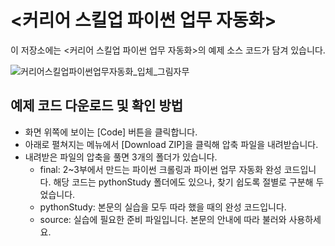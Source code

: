 # <커리어 스킬업 파이썬 업무 자동화> 

이 저장소에는 <커리어 스킬업 파이썬 업무 자동화>의 예제 소스 코드가 담겨 있습니다.

![커리어스킬업파이썬업무자동화_입체_그림자무](https://github.com/gilbutITbook/080363/assets/6995518/2ab8ecea-2b59-4827-9814-ed84676b8983)

## 예제 코드 다운로드 및 확인 방법

- 화면 위쪽에 보이는 [Code] 버튼을 클릭합니다.
- 아래로 펼쳐지는 메뉴에서 [Download ZIP]을 클릭해 압축 파일을 내려받습니다. 
- 내려받은 파일의 압축을 풀면 3개의 폴더가 있습니다.
  - final: 2~3부에서 만드는 파이썬 크롤링과 파이썬 업무 자동화 완성 코드입니다. 해당 코드는 pythonStudy 폴더에도 있으나, 찾기 쉽도록 절별로 구분해 두었습니다.
  - pythonStudy: 본문의 실습을 모두 따라 했을 때의 완성 코드입니다.
  - source: 실습에 필요한 준비 파일입니다. 본문의 안내에 따라 불러와 사용하세요.




